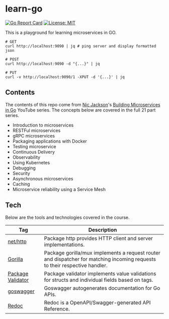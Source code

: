 # learn-go

[![Go Report Card](https://goreportcard.com/badge/github.com/daniel-covelli/learn-go)](https://goreportcard.com/report/github.com/daniel-covelli/learn-go) [![License: MIT](https://img.shields.io/badge/License-MIT-yellow.svg)](https://opensource.org/licenses/MIT)

This is a playground for learning microservices in GO.

```shell
# GET
curl http://localhost:9090 | jq # ping server and display formatted json

# POST
curl http://localhost:9090 -d "{...}" | jq

# PUT
curl -v http://localhost:9090/1 -XPUT -d '{...}' | jq
```

## Contents

The contents of this repo come from [Nic Jackson](https://github.com/nicholasjackson)'s [Building Microservices in Go](https://www.youtube.com/playlist?list=PLmD8u-IFdreyh6EUfevBcbiuCKzFk0EW_) YouTube series. The concepts below are covered in the full 21 part series.

- Introduction to microservices
- RESTFul microservices
- gRPC microservices
- Packaging applications with Docker
- Testing microservice
- Continuous Delivery
- Observability
- Using Kubernetes
- Debugging
- Security
- Asynchronous microservices
- Caching
- Microservice reliability using a Service Mesh

## Tech

Below are the tools and technologies covered in the course.

| Tag                                                             | Description                                                                                                                |
| --------------------------------------------------------------- | -------------------------------------------------------------------------------------------------------------------------- |
| [net/http](https://pkg.go.dev/net/http@go1.17.1)                | Package http provides HTTP client and server implementations.                                                              |
| [Gorilla](https://github.com/gorilla/mux)                       | Package gorilla/mux implements a request router and dispatcher for matching incoming requests to their respective handler. |
| [Package Validator](https://github.com/go-playground/validator) | Package validator implements value validations for structs and individual fields based on tags.                            |
| [goswagger](https://goswagger.io/)                              | Goswagger autogenerates documentation for Go APIs.                                                                         |
| [Redoc](https://github.com/Redocly/redoc)                       | Redoc is a OpenAPI/Swagger-generated API Reference.                                                                        |
